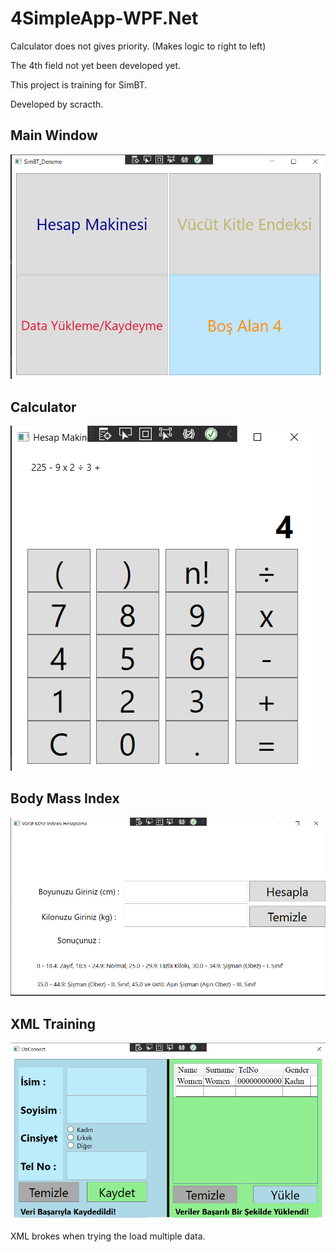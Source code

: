 # 4SimpleApp-WPF.Net

Calculator does not gives priority. (Makes logic to right to left)

The 4th field not yet been developed yet.

This project is training for SimBT.

Developed by scracth.

## Main Window
![MainWindow](https://github.com/krtemre/4SimpleApp-WPF.Net/blob/main/zPictures/MainWindow.png)

## Calculator
![CalculatorWindow](https://github.com/krtemre/4SimpleApp-WPF.Net/blob/main/zPictures/CalculatorWindow.png)

## Body Mass Index
![BodyMassWindow](https://github.com/krtemre/4SimpleApp-WPF.Net/blob/main/zPictures/BodyMass.png)

## XML Training
![XMLWindwo](https://github.com/krtemre/4SimpleApp-WPF.Net/blob/main/zPictures/XMLWindow.png)

XML brokes when trying the load multiple data.
